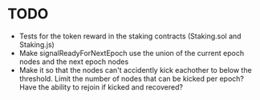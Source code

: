 # TODO

- Tests for the token reward in the staking contracts (Staking.sol and Staking.js)
- Make signalReadyForNextEpoch use the union of the current epoch nodes and the next epoch nodes
- Make it so that the nodes can't accidently kick eachother to below the threshold. Limit the number of nodes that can be kicked per epoch? Have the ability to rejoin if kicked and recovered?
